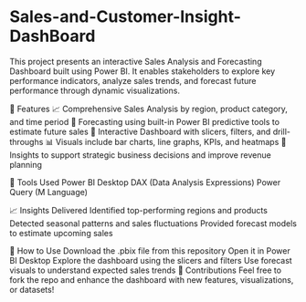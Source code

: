 # Sales-and-Customer-Insight-DashBoard

This project presents an interactive Sales Analysis and Forecasting Dashboard built using Power BI. It enables stakeholders to explore key performance indicators, analyze sales trends, and forecast future performance through dynamic visualizations.

🚀 Features
📈 Comprehensive Sales Analysis by region, product category, and time period
🔮 Forecasting using built-in Power BI predictive tools to estimate future sales
🧭 Interactive Dashboard with slicers, filters, and drill-throughs
📊 Visuals include bar charts, line graphs, KPIs, and heatmaps
🧠 Insights to support strategic business decisions and improve revenue planning


📌 Tools Used
Power BI Desktop
DAX (Data Analysis Expressions)
Power Query (M Language)


📈 Insights Delivered
Identified top-performing regions and products
Detected seasonal patterns and sales fluctuations
Provided forecast models to estimate upcoming sales


📄 How to Use
Download the .pbix file from this repository
Open it in Power BI Desktop
Explore the dashboard using the slicers and filters
Use forecast visuals to understand expected sales trends
🤝 Contributions
Feel free to fork the repo and enhance the dashboard with new features, visualizations, or datasets!
